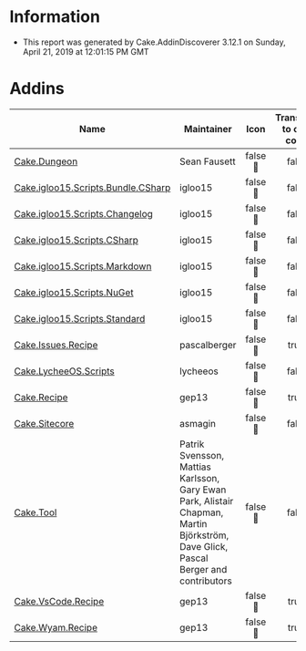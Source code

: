 # Information

- This report was generated by Cake.AddinDiscoverer 3.12.1 on Sunday, April 21, 2019 at 12:01:15 PM GMT

# Addins

| Name | Maintainer | Icon | Transferred to cake-contrib |
| --- | --- | :---: | :---: |
| [Cake.Dungeon](https://www.nuget.org/packages/Cake.Dungeon/) | Sean Fausett | false :small_red_triangle: | false :small_red_triangle: |
| [Cake.igloo15.Scripts.Bundle.CSharp](https://www.nuget.org/packages/Cake.igloo15.Scripts.Bundle.CSharp/) | igloo15 | false :small_red_triangle: | false :small_red_triangle: |
| [Cake.igloo15.Scripts.Changelog](https://www.nuget.org/packages/Cake.igloo15.Scripts.Changelog/) | igloo15 | false :small_red_triangle: | false :small_red_triangle: |
| [Cake.igloo15.Scripts.CSharp](https://www.nuget.org/packages/Cake.igloo15.Scripts.CSharp/) | igloo15 | false :small_red_triangle: | false :small_red_triangle: |
| [Cake.igloo15.Scripts.Markdown](https://www.nuget.org/packages/Cake.igloo15.Scripts.Markdown/) | igloo15 | false :small_red_triangle: | false :small_red_triangle: |
| [Cake.igloo15.Scripts.NuGet](https://www.nuget.org/packages/Cake.igloo15.Scripts.NuGet/) | igloo15 | false :small_red_triangle: | false :small_red_triangle: |
| [Cake.igloo15.Scripts.Standard](https://www.nuget.org/packages/Cake.igloo15.Scripts.Standard/) | igloo15 | false :small_red_triangle: | false :small_red_triangle: |
| [Cake.Issues.Recipe](https://github.com/cake-contrib/Cake.Issues.Recipe) | pascalberger | false :small_red_triangle: | true :white_check_mark: |
| [Cake.LycheeOS.Scripts](https://github.com/lycheeos/cake-tools) | lycheeos | false :small_red_triangle: | false :small_red_triangle: |
| [Cake.Recipe](https://github.com/cake-contrib/Cake.Recipe) | gep13 | false :small_red_triangle: | true :white_check_mark: |
| [Cake.Sitecore](https://github.com/asmagin/Cake.Sitecore) | asmagin | false :small_red_triangle: | false :small_red_triangle: |
| [Cake.Tool](https://cakebuild.net/) | Patrik Svensson, Mattias Karlsson, Gary Ewan Park, Alistair Chapman, Martin Björkström, Dave Glick, Pascal Berger and contributors | false :small_red_triangle: | false :small_red_triangle: |
| [Cake.VsCode.Recipe](https://github.com/cake-contrib/Cake.VsCode.Recipe) | gep13 | false :small_red_triangle: | true :white_check_mark: |
| [Cake.Wyam.Recipe](https://github.com/cake-contrib/Cake.Wyam.Recipe) | gep13 | false :small_red_triangle: | true :white_check_mark: |
